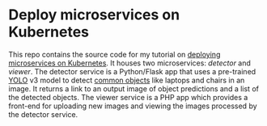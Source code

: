# Deploy microservices on Kubernetes
This repo contains the source code for my tutorial on [deploying microservices on Kubernetes](http://alphacoder.xyz/deploy-microservices-on-kubernetes). It houses two microservices: _detector_ and _viewer_. The detector service is a Python/Flask app that uses a pre-trained [YOLO](https://www.youtube.com/watch?v=Cgxsv1riJhI) v3 model to detect [common objects](detector/classes.txt) like laptops and chairs in an image. It returns a link to an output image of object predictions and a list of the detected objects. The viewer service is a PHP app which provides a front-end for uploading new images and viewing the images processed by the detector service.